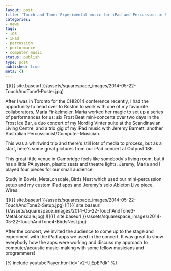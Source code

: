 ```yaml
---
layout: post
title: 'Touch and Tone: Experimental music for iPad and Percussion in Boston'
categories:
- news
tags:
- iOS
- iPad
- percussion
- performance
- computer music
status: publish
type: post
published: true
meta: {}
---
```


![]({{ site.baseurl }}/assets/squarespace_images/2014-05-22-TouchAndTone1-Poster.jpg)

After I was in Toronto for the CHI2014 conference recently, I had the opportunity to head over to Boston to work with one of my favourite collaborators, Maria Finkelmeier. Maria worked her magic to set up a series of performances for us: six Frost Beat mini-concerts over two days in the Frost Ice Bar, a duo concert of my Nordlig Vinter suite at the Scandinavian Living Centre, and a trio gig of my iPad music with Jeremy Barnett, another Australian Percussionist/Computer-Musician.

This was a whirlwind trip and there's still lots of media to process, but as a start, here's some great pictures from our iPad concert at Outpost 186.

This great little venue in Cambridge feels like somebody's living room, but it has a little PA system, plastic seats and theatre lights. Jeremy, Maria and I played four pieces for our small audience: 

Study in Bowls, MetaLonsdale, Birds Nest which used our mini-percussion setup and my custom iPad apps and Jeremy's solo Ableton Live piece, Wires.

![]({{ site.baseurl }}/assets/squarespace_images/2014-05-22-TouchAndTone2-Setup.jpg)
![]({{ site.baseurl }}/assets/squarespace_images/2014-05-22-TouchAndTone3-MetaLonsdale.jpg)
![]({{ site.baseurl }}/assets/squarespace_images/2014-05-22-TouchAndTone4-BirdsNest.jpg)

After the concert, we invited the audience to come up to the stage and experiment with the iPad apps we used in the concert. It was great to show everybody how the apps were working and discuss my approach to computer/acoustic music-making with some fellow musicians and programmers!

<!-- https://youtu.be/v2-UjEpEPdk -->
{% include youtubePlayer.html id="v2-UjEpEPdk" %}
